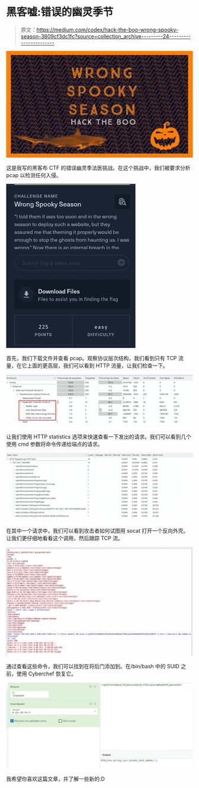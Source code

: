 # 黑客嘘:错误的幽灵季节

> 原文：<https://medium.com/codex/hack-the-boo-wrong-spooky-season-3609cf3dc1fc?source=collection_archive---------24----------------------->

![](img/80fbc19924a02b981cde7ad0f31a2c9e.png)

这是我写的黑客布 CTF 的错误幽灵季法医挑战。在这个挑战中，我们被要求分析 pcap 以检测任何入侵。

![](img/baed794c9c9ee174089f2d4c6cff1a2d.png)

首先，我们下载文件并查看 pcap。观察协议层次结构，我们看到只有 TCP 流量，在它上面的更高层，我们可以看到 HTTP 流量，让我们检查一下。

![](img/f7216cf6cbe2f4fa6e47c64625da1a0e.png)

让我们使用 HTTP statistics 选项来快速查看一下发出的请求。我们可以看到几个使用 cmd 参数将命令传递给端点的请求。

![](img/e488ea22e304795da7c2d9e73d551558.png)

在其中一个请求中，我们可以看到攻击者如何试图用 socat 打开一个反向外壳。让我们更仔细地看看这个调用，然后跟踪 TCP 流。

![](img/85749dd1bfbccda670ef6c0e490e3feb.png)

通过查看这些命令，我们可以找到在将后门添加到。在/bin/bash 中的 SUID 之前，使用 Cyberchef 恢复它。

![](img/a757468e8caff2f1e9f3a056b2388e18.png)

我希望你喜欢这篇文章，并了解一些新的:D